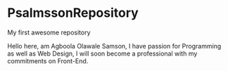 # PsalmssonRepository
My first awesome repository

Hello here, am Agboola Olawale Samson, 
I have passion for Programming as well as Web Design, 
I will soon become a professional with my commitments on Front-End.
